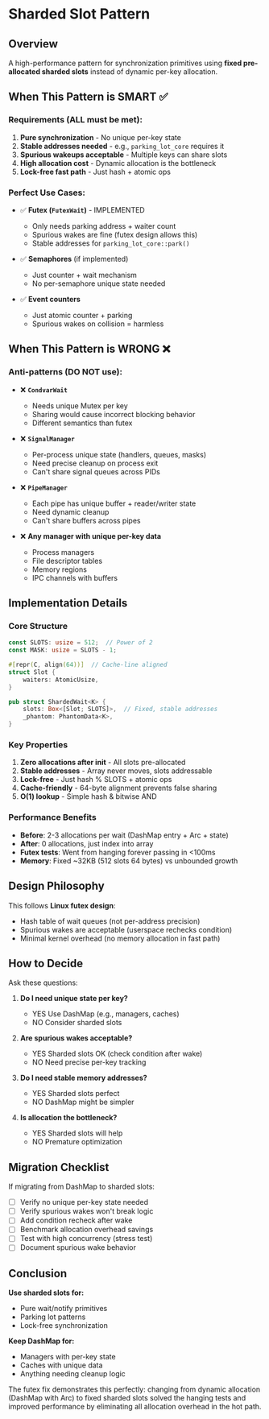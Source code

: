 # Sharded Slot Pattern

## Overview

A high-performance pattern for synchronization primitives using **fixed pre-allocated sharded slots** instead of dynamic per-key allocation.

## When This Pattern is SMART ✅

### Requirements (ALL must be met):

1. **Pure synchronization** - No unique per-key state
2. **Stable addresses needed** - e.g., `parking_lot_core` requires it
3. **Spurious wakeups acceptable** - Multiple keys can share slots
4. **High allocation cost** - Dynamic allocation is the bottleneck
5. **Lock-free fast path** - Just hash + atomic ops

### Perfect Use Cases:

- ✅ **Futex (`FutexWait`)** - IMPLEMENTED
  - Only needs parking address + waiter count
  - Spurious wakes are fine (futex design allows this)
  - Stable addresses for `parking_lot_core::park()`
  
- ✅ **Semaphores** (if implemented)
  - Just counter + wait mechanism
  - No per-semaphore unique state needed

- ✅ **Event counters**
  - Just atomic counter + parking
  - Spurious wakes on collision = harmless

## When This Pattern is WRONG ❌

### Anti-patterns (DO NOT use):

- ❌ **`CondvarWait`**
  - Needs unique Mutex per key
  - Sharing would cause incorrect blocking behavior
  - Different semantics than futex
  
- ❌ **`SignalManager`**
  - Per-process unique state (handlers, queues, masks)
  - Need precise cleanup on process exit
  - Can't share signal queues across PIDs
  
- ❌ **`PipeManager`**
  - Each pipe has unique buffer + reader/writer state
  - Need dynamic cleanup
  - Can't share buffers across pipes
  
- ❌ **Any manager with unique per-key data**
  - Process managers
  - File descriptor tables
  - Memory regions
  - IPC channels with buffers

## Implementation Details

### Core Structure

```rust
const SLOTS: usize = 512;  // Power of 2
const MASK: usize = SLOTS - 1;

#[repr(C, align(64))]  // Cache-line aligned
struct Slot {
    waiters: AtomicUsize,
}

pub struct ShardedWait<K> {
    slots: Box<[Slot; SLOTS]>,  // Fixed, stable addresses
    _phantom: PhantomData<K>,
}
```

### Key Properties

1. **Zero allocations after init** - All slots pre-allocated
2. **Stable addresses** - Array never moves, slots addressable
3. **Lock-free** - Just hash % SLOTS + atomic ops
4. **Cache-friendly** - 64-byte alignment prevents false sharing
5. **O(1) lookup** - Simple hash & bitwise AND

### Performance Benefits

- **Before**: 2-3 allocations per wait (DashMap entry + Arc + state)
- **After**: 0 allocations, just index into array
- **Futex tests**: Went from hanging forever  passing in <100ms
- **Memory**: Fixed ~32KB (512 slots  64 bytes) vs unbounded growth

## Design Philosophy

This follows **Linux futex design**:
- Hash table of wait queues (not per-address precision)
- Spurious wakes are acceptable (userspace rechecks condition)
- Minimal kernel overhead (no memory allocation in fast path)

## How to Decide

Ask these questions:

1. **Do I need unique state per key?**
   - YES  Use DashMap (e.g., managers, caches)
   - NO  Consider sharded slots

2. **Are spurious wakes acceptable?**
   - YES  Sharded slots OK (check condition after wake)
   - NO  Need precise per-key tracking

3. **Do I need stable memory addresses?**
   - YES  Sharded slots perfect
   - NO  DashMap might be simpler

4. **Is allocation the bottleneck?**
   - YES  Sharded slots will help
   - NO  Premature optimization

## Migration Checklist

If migrating from DashMap to sharded slots:

- [ ] Verify no unique per-key state needed
- [ ] Verify spurious wakes won't break logic
- [ ] Add condition recheck after wake
- [ ] Benchmark allocation overhead savings
- [ ] Test with high concurrency (stress test)
- [ ] Document spurious wake behavior

## Conclusion

**Use sharded slots for:**
- Pure wait/notify primitives
- Parking lot patterns
- Lock-free synchronization

**Keep DashMap for:**
- Managers with per-key state
- Caches with unique data
- Anything needing cleanup logic

The futex fix demonstrates this perfectly: changing from dynamic allocation (DashMap with Arc) to fixed sharded slots solved the hanging tests and improved performance by eliminating all allocation overhead in the hot path.
